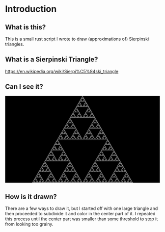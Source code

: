 # Introduction

## What is this?

This is a small rust script I wrote to draw (approximations of) Sierpinski triangles.

## What is a Sierpinski Triangle?

https://en.wikipedia.org/wiki/Sierpi%C5%84ski_triangle

## Can I see it?

![Sierpinski Triangle](fractal.png)

## How is it drawn?
There are a few ways to draw it, but I started off with one large triangle and then proceeded to subdivide it and color in the center part of it. I repeated this process until the center part was smaller than some threshold to stop it from looking too grainy.